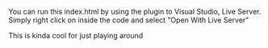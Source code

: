 You can run this index.html by using the plugin to Visual Studio, Live Server.
Simply right click on inside the code and select "Open With Live Server"

This is kinda cool for just playing around 
